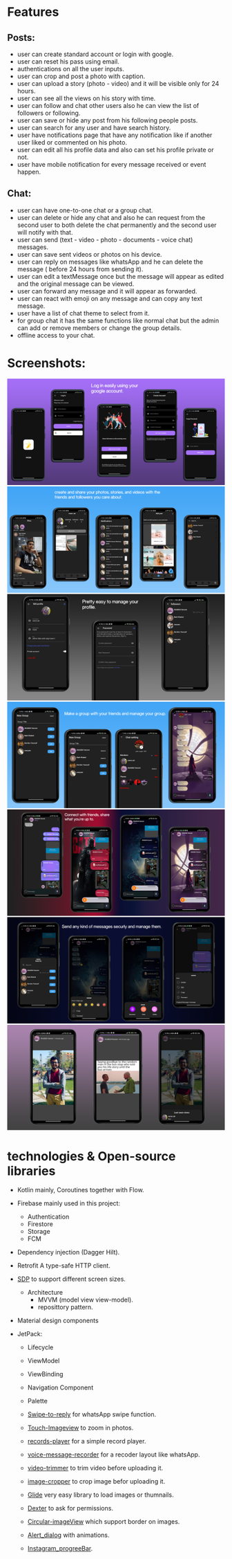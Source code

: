 # Features
## Posts:
* user can create standard account or login with google.
* user can reset his pass using email.
* authentications on all the user inputs.
* user can crop and post a photo with caption.
* user can upload a story (photo - video) and it will be visible only for 24 hours.
* user can see all the views on his story with time.
* user can follow and chat other users also he can view the list of followers or following.
* user can save or hide any post from his following people posts.
* user can search for any user and have search history.
* user have notifications page that have any notification like if another user liked or commented on his photo.
* user can edit all his profile data and also can set his profile private or not.
* user have mobile notification for every message received or event happen.
## Chat:
* user can have one-to-one chat or a group chat.
* user can delete or hide any chat and also he can request from the second user to both delete the chat permanently and the second user will notify with that.
* user can send (text - video - photo - documents - voice chat) messages.
* user can save sent videos or photos on his device.
* user can reply on messages like whatsApp and he can delete the message ( before 24 hours from sending it).
* user can edit a textMessage once but the message will appear as edited and the original message can be viewed.
* user can forward any message and it will appear as forwarded.
* user can react with emoji on any message and can copy any text message. 
* user have a list of chat theme to select from it.
* for group chat it has the same functions like normal chat but the admin can add or remove members or change the group details.
* offline access to your chat.

# Screenshots:
<img src="Screenshots/login.png" >
<img src="Screenshots/main_pages.png" >
<img src="Screenshots/profile_settings.png" >
<img src="Screenshots/group_chat.png" >
<img src="Screenshots/themes.png" >
<img src="Screenshots/settings.png" >
<img src="Screenshots/story.png" >

# technologies & Open-source libraries
* Kotlin mainly, Coroutines together with Flow.

* Firebase mainly used in this project:
	* Authentication		
	* Firestore
	* Storage
	* FCM
* Dependency injection (Dagger Hilt).
* Retrofit A type-safe HTTP client.
* [SDP](https://github.com/intuit/sdp) to support different screen sizes.
	* Architecture
		* MVVM (model view view-model).
		* reposittory pattern.
* Material design components

* JetPack:
	* Lifecycle
	* ViewModel
	* ViewBinding
	* Navigation Component
	* Palette
		
	* [Swipe-to-reply](https://github.com/izjumovfs/SwipeToReply) for whatsApp swipe function.
	* [Touch-Imageview](https://github.com/MikeOrtiz/TouchImageView) to zoom in photos.
	* [records-player](https://github.com/JagarYousef/ChatVoicePlayer) for a simple record player.
	* [voice-message-recorder](https://github.com/varunjohn/Audio-Recording-Animation) for a recoder layout like whatsApp.
	* [video-trimmer](https://github.com/a914-gowtham/android-video-trimmer) to trim video before uploading it.
	* [image-cropper](https://github.com/CanHub/Android-Image-Cropper) to crop image befor uploading it.
	* [Glide](https://github.com/bumptech/glide) very easy library to load images or thumnails.
	* [Dexter](https://github.com/Karumi/Dexter)	to ask for permissions.
	* [Circular-imageView](https://github.com/lopspower/CircularImageView) which support border on images.
	* [Alert_dialog](https://github.com/MarsadMaqsood/StylishDialogs) with animations.
	* [Instagram_progreeBar](https://github.com/GeniusRUS/MultiProgressBar).
	
	
